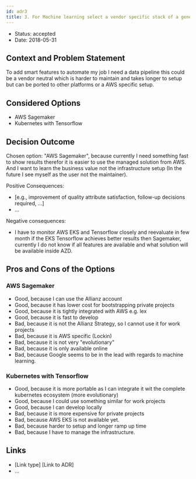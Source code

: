 ```yaml
---
id: adr3
title: 3. For Machine learning select a vendor specific stack of a general stack
---
```

* Status: accepted 
* Date: 2018-05-31

## Context and Problem Statement

To add smart features to automate my job I need a data pipeline this could be a vendor neutral which is harder to maintain and takes longer to setup but can be ported to other platforms or a AWS specific setup.

## Considered Options

* AWS Sagemaker
* Kubernetes with Tensorflow

## Decision Outcome

Chosen option: "AWS Sagemaker", because currently I need something fast to show results therefor it is easier to use the managed solution from AWS. And I want to learn the business value not the infrastructure setup (In the future I see myself as the user not the maintainer).

Positive Consequences: <!-- optional -->
* [e.g., improvement of quality attribute satisfaction, follow-up decisions required, …]
* …

Negative consequences: <!-- optional -->
* I have to monitor AWS EKS and Tensorflow closely and reevaluate in few month if the EKS Tensorflow achieves better results then Sagemaker, currently I do not know if all features are available and what solution will be available inside AZD.

## Pros and Cons of the Options <!-- optional -->

### AWS Sagemaker

* Good, because I can use the Allianz account
* Good, because it has lower cost for bootstrapping private projects
* Good, because it is tightly integrated with AWS e.g. lex
* Good, because it is fast to develop
* Bad, because it is not the Allianz Strategy, so I cannot use it for work projects
* Bad, because it is AWS specific \(Lockin\)
* Bad, because it is not very "evolutionary"
* Bad, because it is only available online
* Bad, because Google seems to be in the lead with regards to machine learning. 

### Kubernetes with Tensorflow

* Good, because it is more portable as I can integrate it wit the complete kubernetes ecosystem (more evolutionary)
* Good, because I could use something similar for work projects
* Good, because I can develop locally
* Bad, because it is more expensive for private projects
* Bad, because AWS EKS is not available yet.
* Bad, because harder to setup and longer ramp up time
* Bad, because I have to manage the infrastructure.

## Links <!-- optional -->

* [Link type] [Link to ADR] <!-- example: Refined by [ADR-0005](0005-example.md) -->
* … <!-- numbers of links can vary -->
